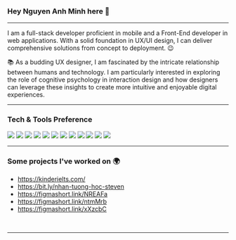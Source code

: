 ### Hey Nguyen Anh Minh here 👋

---

I am a full-stack developer proficient in mobile and a Front-End developer in web applications. With a solid foundation in UX/UI design, I can deliver comprehensive solutions from concept to deployment. :wink:
 
 :books: As a budding UX designer, I am fascinated by the intricate relationship between humans and technology. I am particularly interested in exploring the role of cognitive psychology in interaction design and how designers can leverage these insights to create more intuitive and enjoyable digital experiences.

---


### Tech & Tools Preference

<img src = "https://img.shields.io/badge/-HTML5-E34F26?style=flat&logo=html5&logoColor=white"> <img src = "https://img.shields.io/badge/-CSS3-1572B6?style=flat&logo=css3&logoColor=white">
<img src="https://img.shields.io/badge/-Bootstrap-563D7C?style=flat&logo=bootstrap&logoColor=white">
<img src="https://img.shields.io/badge/-JavaScript-eed718?style=flat&logo=javascript&logoColor=ffffff">
<img src="https://img.shields.io/badge/-Sass-cc6699?style=flat&logo=sass&logoColor=ffffff">
<img src="https://img.shields.io/badge/-React-000000?style=flat&logo=react&logoColor=00c8ff">
<img src="https://img.shields.io/badge/-Firebase-FFA611?style=flat&logo=firebase&logoColor=FFFFFF">
<img src="https://img.shields.io/badge/-Progressive Web Apps-5A0FC8?style=flat">
<img src="http://img.shields.io/badge/-Git-F1502F?style=flat&logo=git&logoColor=FFFFFF">
<img src="http://img.shields.io/badge/-Github-000000?style=flat&logo=github&logoColor=FFFFFF">
<img src="http://img.shields.io/badge/-VS%20Code-007ACC?style=flat&logo=visual%20studio%20code&logoColor=white">
<img src="https://img.shields.io/badge/-Flutter-3a495d?style=flat&logo=flutter&logoColor=67b7f7">

---

### Some projects I've worked on  🌍
- https://kinderielts.com/
- https://bit.ly/nhan-tuong-hoc-steven
- https://figmashort.link/NREAFa
- https://figmashort.link/ntmMrb
- https://figmashort.link/xXzcbC

<br/>


---
